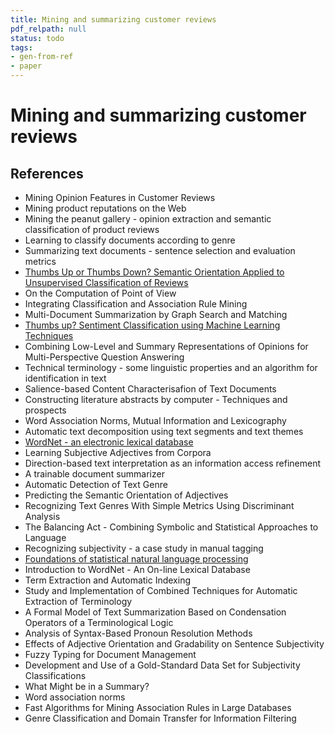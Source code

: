 ```yaml
---
title: Mining and summarizing customer reviews
pdf_relpath: null
status: todo
tags:
- gen-from-ref
- paper
---
```


# Mining and summarizing customer reviews

## References

- Mining Opinion Features in Customer Reviews
- Mining product reputations on the Web
- Mining the peanut gallery - opinion extraction and semantic classification of product reviews
- Learning to classify documents according to genre
- Summarizing text documents - sentence selection and evaluation metrics
- [Thumbs Up or Thumbs Down? Semantic Orientation Applied to Unsupervised Classification of Reviews](./thumbs-up-or-thumbs-down-semantic-orientation-applied-to-unsupervised-classification-of-reviews.md)
- On the Computation of Point of View
- Integrating Classification and Association Rule Mining
- Multi-Document Summarization by Graph Search and Matching
- [Thumbs up? Sentiment Classification using Machine Learning Techniques](./thumbs-up-sentiment-classification-using-machine-learning-techniques.md)
- Combining Low-Level and Summary Representations of Opinions for Multi-Perspective Question Answering
- Technical terminology - some linguistic properties and an algorithm for identification in text
- Salience-based Content Characterisafion of Text Documents
- Constructing literature abstracts by computer - Techniques and prospects
- Word Association Norms, Mutual Information and Lexicography
- Automatic text decomposition using text segments and text themes
- [WordNet - an electronic lexical database](./wordnet-an-electronic-lexical-database.md)
- Learning Subjective Adjectives from Corpora
- Direction-based text interpretation as an information access refinement
- A trainable document summarizer
- Automatic Detection of Text Genre
- Predicting the Semantic Orientation of Adjectives
- Recognizing Text Genres With Simple Metrics Using Discriminant Analysis
- The Balancing Act - Combining Symbolic and Statistical Approaches to Language
- Recognizing subjectivity - a case study in manual tagging
- [Foundations of statistical natural language processing](./foundations-of-statistical-natural-language-processing.md)
- Introduction to WordNet - An On-line Lexical Database
- Term Extraction and Automatic Indexing
- Study and Implementation of Combined Techniques for Automatic Extraction of Terminology
- A Formal Model of Text Summarization Based on Condensation Operators of a Terminological Logic
- Analysis of Syntax-Based Pronoun Resolution Methods
- Effects of Adjective Orientation and Gradability on Sentence Subjectivity
- Fuzzy Typing for Document Management
- Development and Use of a Gold-Standard Data Set for Subjectivity Classifications
- What Might be in a Summary?
- Word association norms
- Fast Algorithms for Mining Association Rules in Large Databases
- Genre Classification and Domain Transfer for Information Filtering
